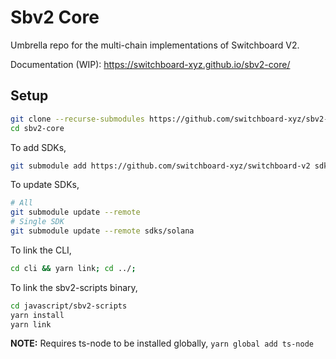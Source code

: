 # Sbv2 Core

Umbrella repo for the multi-chain implementations of Switchboard V2.

Documentation (WIP): https://switchboard-xyz.github.io/sbv2-core/

## Setup

```bash
git clone --recurse-submodules https://github.com/switchboard-xyz/sbv2-core.git
cd sbv2-core
```

To add SDKs,

```bash
git submodule add https://github.com/switchboard-xyz/switchboard-v2 sdks/solana
```

To update SDKs,

```bash
# All
git submodule update --remote
# Single SDK
git submodule update --remote sdks/solana
```

To link the CLI,

```bash
cd cli && yarn link; cd ../;
```

To link the sbv2-scripts binary,

```bash
cd javascript/sbv2-scripts
yarn install
yarn link
```

**NOTE:** Requires ts-node to be installed globally, `yarn global add ts-node`

